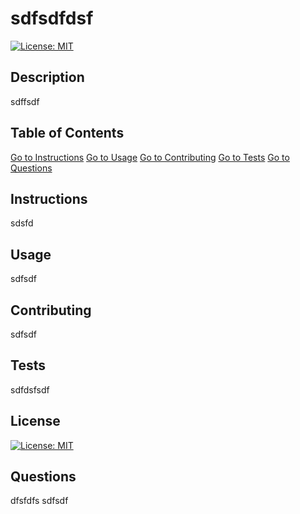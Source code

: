 # sdfsdfdsf
  [![License: MIT](https://img.shields.io/badge/License-MIT-yellow.svg)](https://opensource.org/licenses/MIT)
  
  ## Description

  sdffsdf


  ## Table of Contents

  [Go to Instructions](#instructions)
  [Go to Usage](#usage)
  [Go to Contributing](#contributing)
  [Go to Tests](#tests)
  [Go to Questions](#questions)


  ## Instructions

  sdsfd


  ## Usage

  sdfsdf


  ## Contributing

  sdfsdf


  ## Tests

  sdfdsfsdf


  ## License

  [![License: MIT](https://img.shields.io/badge/License-MIT-yellow.svg)](https://opensource.org/licenses/MIT)


  ## Questions

  dfsfdfs
  sdfsdf
 

